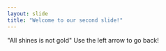```yaml
---
layout: slide
title: "Welcome to our second slide!"
---
```

"All shines is not gold"
Use the left arrow to go back!
